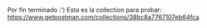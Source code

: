 Por fin terminado :')
Esta es la collection para probar:
https://www.getpostman.com/collections/38bc8a7767107eb64fca